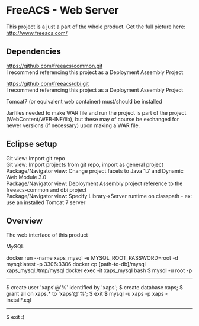 FreeACS - Web Server
===========================
This project is a just a part of the whole product. Get the full picture here: 
http://www.freeacs.com/

Dependencies
------------
https://github.com/freeacs/common.git  
I recommend referencing this project as a Deployment Assembly Project

https://github.com/freeacs/dbi.git  
I recommend referencing this project as a Deployment Assembly Project

Tomcat7 (or equivalent web container) must/should be installed

Jarfiles needed to make WAR file and run the project is part of the project
(WebContent/WEB-INF/lib), but these may of course be exchanged for newer 
versions (if necessary) upon making a WAR file. 


Eclipse setup
-------------
Git view: Import git repo  
Git view: Import projects from git repo, import as general project    
Package/Navigator view: Change project facets to Java 1.7 and Dynamic Web Module 3.0    
Package/Navigator view: Deployment Assembly project reference to the freeacs-common and dbi project    
Package/Navigator view: Specify Library->Server runtime on classpath - ex: use an installed Tomcat 7 server

Overview
--------
The web interface of this product  

MySQL

docker run --name xaps_mysql -e MYSQL_ROOT_PASSWORD=root -d mysql:latest -p 3306:3306
docker cp [path-to-db]/mysql xaps_mysql:/tmp/mysql
docker exec -it xaps_mysql bash
$ mysql -u root -p
****
$ create user 'xaps'@'%' identified by 'xaps';
$ create database xaps;
$ grant all on xaps.* to 'xaps'@'%';
$ exit
$ mysql -u xaps -p xaps < install*.sql
*****
$ exit :)
